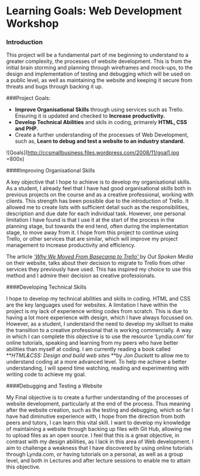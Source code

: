 # Learning Goals: Web Development Workshop

### Introduction

This project will be a fundamental part of me beginning to understand to a greater complexity, the processes of website development. This is from the initial brain storming and planning through wireframes and mock-ups, to the design and implementation of testing and debugging which will be used on a public level, as well as maintaining the website and keeping it secure from threats and bugs through backing it up.
  

###Project Goals:

* __Improve Organisational Skills__ through using services such as Trello. Ensuring it is updated and checked to __Increase productivity.__
* __Develop Technical Abilities__ and skils in coding, primarely __HTML, CSS and PHP.__
* Create a further understanding of the processes of Web Development, such as, __Learn to debug and test a website to an industry standard.__

![Goals](http://ccsmallbusiness.files.wordpress.com/2008/11/goal1.jpg =800x)

####Improving Organisational Skills

A key objective that I hope to achieve is to develop my organisational skills. As a student, I already feel that I have had good organisational skills both in previous projects on the course and as a creative professional, working with clients. This strength has been possible due to the introduction of Trello. It allowed me to create lists with sufficient detail such as the responsibilities, description and due date for each individual task. However, one personal limitation I have found is that I use it at the start of the process in the planning stage, but towards the end tend, often during the implementation stage, to move away from it. I hope from this project to continue using Trello, or other services that are similar, which will improve my project management to increase productivity and efficiency.

The article [*'Why We Moved From Basecamp to Trello'* ](http://outspokenmedia.com/online-marketing/why-we-moved-from-basecamp-to-trello/)by *Out Spoken Media* on their website, talks about their decision to migrate to Trello from other services they previously have used. This has inspired my choice to use this method and I admire their decision as creative professionals. 

####Developing Technical Skills

I hope to develop my technical abilities and skills in coding. HTML and CSS are the key languages used for websites. A limitation I have within the project is my lack of experience writing codes from scratch. This is due to having a lot more experience with design, which I have always focussed on. However, as a student, I understand the need to develop my skillset to make the transition to a creative professional that is working commercially. A way in which I can complete this objective is to use the resource ‘Lyndia.com’ for online tutorials, speaking and learning from my peers who have better abilities than myself at coding. I am currently reading a book called ***HTML&CSS: Design and build web sites* **by *Jon Duckett* to allow me to understand coding at a more advanced level. To help me achieve a better understanding, I will spend time watching, reading and experimenting with writing code to achieve my goal.

####Debugging and Testing a Website

My Final objective is to create a further understanding of the processes of website development, particularly at the end of the process. Thus meaning after the website creation, such as the testing and debugging, which so far I have had diminutive experience with, I hope from the direction from both peers and tutors, I can learn this vital skill. I want to develop my knowledge of maintaining a website through backing up files with Git Hub, allowing me to upload files as an open source. I feel that this is a great objective, in contrast with my design abilities, as I lack in this area of Web development. I aim to challenge a weakness that I have discovered by using online tutorials through Lynda.com, or having tutorials on a personal, as well as a group level, and both in Lectures and after lecture sessions to enable me to attain this objective.

